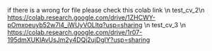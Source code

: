 if there is a wrong for file
please check this colab link \n
test_cv_2\n
https://colab.research.google.com/drive/1ZHCWY-pOmxoeuyb52w7l4_iWUyVOLltq?usp=sharing \n
test_cv_3 \n
https://colab.research.google.com/drive/1r07-195dmXUKlAvUsJm2y4DQj2ujDgIY?usp=sharing
